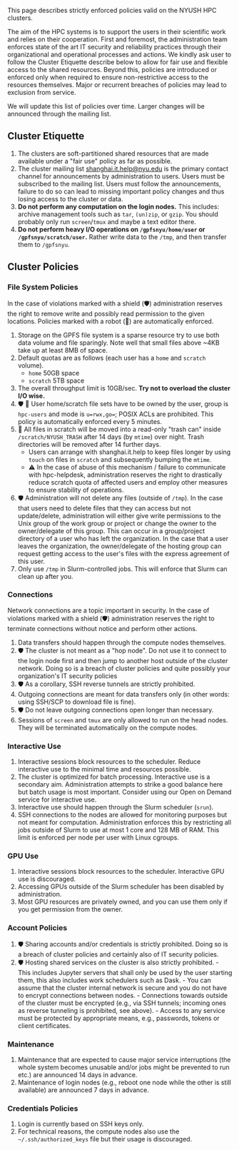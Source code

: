 
This page describes strictly enforced policies valid on the NYUSH HPC clusters.

The aim of the HPC systems is to support the users in their scientific work and relies on their cooperation.
First and foremost, the administration team enforces state of the art IT security and reliability practices through their organizational and operational processes and actions. We kindly ask user to follow the Cluster Etiquette describe below to allow for fair use and flexible access to the shared resources. Beyond this, policies are introduced or enforced only when required to ensure non-restrictive access to the resources themselves. Major or recurrent breaches of policies may lead to exclusion from service. 

We will update this list of policies over time.
Larger changes will be announced through the mailing list.

## Cluster Etiquette

1. The clusters are soft-partitioned shared resources that are made available under a "fair use" policy as far as possible.
2. The cluster mailing list shanghai.it.help@nyu.edu is the primary contact channel for announcements by administration to users.
   Users must be subscribed to the mailing list.
   Users must follow the announcements, failure to do so can lead to missing important policy changes and thus losing access to the cluster or data.
3. **Do not perform any computation on the login nodes.**
   This includes: archive management tools such as `tar`, `(un)zip`, or `gzip`.
   You should probably only run `screen`/`tmux` and maybe a text editor there.
4. **Do not perform heavy I/O operations on `/gpfsnyu/home/user` or `/gpfsnyu/scratch/user`.**
   Rather write data to the `/tmp`, and then transfer them to `/gpfsnyu`.

## Cluster Policies

### File System Policies

In the case of violations marked with a shield (:shield:) administration reserves the right to remove write and possibly read permission to the given locations.
Policies marked with a robot (:robot:) are automatically enforced.

1. Storage on the GPFS file system is a sparse resource try to use both data volume and file sparingly.
   Note well that small files above ~4KB take up at least 8MB of space.
2. Default quotas are as follows (each user has a `home` and `scratch` volume).
    - `home` 50GB space
    - `scratch` 5TB space
3. The overall throughput limit is 10GB/sec.
   **Try not to overload the cluster I/O wise.**
4. :shield: :robot: User home/scratch file sets have to be owned by the user, group is `hpc-users` and mode is `u=rwx,go=`; POSIX ACLs are prohibited.
    This policy is automatically enforced every 5 minutes.
5. :robot: All files in scratch will be moved into a read-only "trash can" inside `/scratch/NYUSH_TRASH` after 14 days (by `mtime`) over night.
   Trash directories will be removed after 14 further days.
    - Users can arrange with shanghai.it.help to keep files longer by using `touch` on files in `scratch` and subsequently bumping the `mtime`.
    - :warning: In the case of abuse of this mechanism / failure to communicate with hpc-helpdesk, administration reserves the right to drastically reduce scratch quota of affected users and employ other measures to ensure stability of operations.
7. :shield: Administration will not delete any files (outside of `/tmp`).
   In the case that users need to delete files that they can access but not update/delete, administration will either give write permissions to the Unix group of the work group or project or change the owner to the owner/delegate of this group.
   This can occur in a group/project directory of a user who has left the organization.
   In the case that a user leaves the organization, the owner/delegate of the hosting group can request getting access to the user's files with the express agreement of this user.
8. Only use `/tmp` in Slurm-controlled jobs.
   This will enforce that Slurm can clean up after you.

### Connections

Network connections are a topic important in security.
In the case of violations marked with a shield (:shield:) administration reserves the right to terminate connections without notice and perform other actions.

1. Data transfers should happen through the compute nodes themselves.
2. :shield: The cluster is not meant as a "hop node".
   Do not use it to connect to the login node first and then jump to another host outside of the cluster network. Doing so is a breach of cluster policies and quite possibly your organization's IT security policies
3. :shield: As a corollary, SSH reverse tunnels are strictly prohibited.
4. Outgoing connections are meant for data transfers only (in other words: using SSH/SCP to download file is fine).
5. :shield: Do not leave outgoing connections open longer than necessary.
6. Sessions of `screen` and `tmux` are only allowed to run on the head nodes.
   They will be terminated automatically on the compute nodes.

### Interactive Use

1. Interactive sessions block resources to the scheduler.
   Reduce interactive use to the minimal time and resources possible.
2. The cluster is optimized for batch processing.
   Interactive use is a secondary aim.
   Administration attempts to strike a good balance here but batch usage is most important.
   Consider using our Open on Demand service for interactive use. 
3. Interactive use should happen through the Slurm scheduler (`srun`).
4. SSH connections to the nodes are allowed for monitoring purposes but not meant for computation.
   Administration enforces this by restricting all jobs outside of Slurm to use at most 1 core and 128 MB of RAM.
   This limit is enforced per node per user with Linux cgroups.

### GPU Use

1. Interactive sessions block resources to the scheduler.
   Interactive GPU use is discouraged.
2. Accessing GPUs outside of the Slurm scheduler has been disabled by administration.
3. Most GPU resources are privately owned, and you can use them only if you get permission from the owner.

### Account Policies

1. :shield: Sharing accounts and/or credentials is strictly prohibited.
   Doing so is a breach of cluster policies and certainly also of IT security policies.
2. :shield: Hosting shared services on the cluster is also strictly prohibited.
        - This includes Jupyter servers that shall only be used by the user starting them, this also includes work schedulers such as Dask.
        - You can assume that the cluster internal network is secure and you do not have to encrypt connections between nodes.
        - Connections towards outside of the cluster must be encrypted (e.g., via SSH tunnels; incoming ones as reverse tunneling is prohibited, see above).
        - Access to any service must be protected by appropriate means, e.g., passwords, tokens or client certificates.

### Maintenance

1. Maintenance that are expected to cause major service interruptions (the whole system becomes unusable and/or jobs might be prevented to run etc.) are announced 14 days in advance.
2. Maintenance of login nodes (e.g., reboot one node while the other is still available) are announced 7 days in advance.

### Credentials Policies

1. Login is currently based on SSH keys only.
2. For technical reasons, the compute nodes also use the `~/.ssh/authorized_keys` file but their usage is discouraged.
